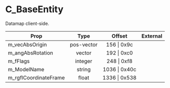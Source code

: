 # C_BaseEntity
Datamap client-side.

|Prop|Type|Offset|External|
|---|:-:|:-:|--:|
|m_vecAbsOrigin|pos-vector|156 \| 0x9c||
|m_angAbsRotation|vector|192 \| 0xc0||
|m_fFlags|integer|248 \| 0xf8||
|m_ModelName|string|1036 \| 0x40c||
|m_rgflCoordinateFrame|float|1336 \| 0x538||
